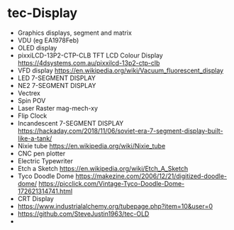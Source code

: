 # tec-Display


- Graphics displays, segment and matrix
- VDU (eg EA1978Feb)
- OLED display
- pixxiLCD-13P2-CTP-CLB TFT LCD Colour Display https://4dsystems.com.au/pixxilcd-13p2-ctp-clb
- VFD display https://en.wikipedia.org/wiki/Vacuum_fluorescent_display
- LED 7-SEGMENT DISPLAY
- NE2 7-SEGMENT DISPLAY
- Vectrex
- Spin POV
- Laser Raster mag-mech-xy
- Flip Clock
- Incandescent 7-SEGMENT DISPLAY https://hackaday.com/2018/11/06/soviet-era-7-segment-display-built-like-a-tank/
- Nixie tube https://en.wikipedia.org/wiki/Nixie_tube
- CNC pen plotter
- Electric Typewriter
- Etch a Sketch https://en.wikipedia.org/wiki/Etch_A_Sketch
- Tyco Doodle Dome https://makezine.com/2006/12/21/digitized-doodle-dome/  https://picclick.com/Vintage-Tyco-Doodle-Dome-172621314741.html
- CRT Display
- https://www.industrialalchemy.org/tubepage.php?item=10&user=0
- https://github.com/SteveJustin1963/tec-OLD
- 

